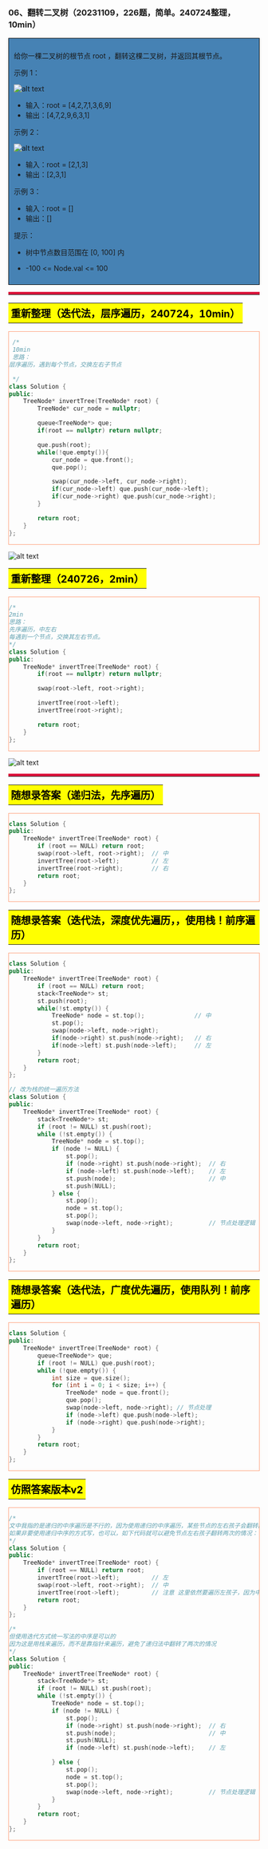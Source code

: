 ### 06、翻转二叉树（20231109，226题，简单。240724整理，10min）
<div style="border: 1px solid black; padding: 10px; background-color: SteelBlue;">

给你一棵二叉树的根节点 root ，翻转这棵二叉树，并返回其根节点。

 

示例 1：

![alt text](image/182b380a4a4460bf2eae9c0ab5489ac.png)

- 输入：root = [4,2,7,1,3,6,9]
- 输出：[4,7,2,9,6,3,1]

示例 2：

![alt text](image/febdddf989ce77283a6fb350ae66b18.png)

- 输入：root = [2,1,3]
- 输出：[2,3,1]

示例 3：

- 输入：root = []
- 输出：[]
 

提示：

- 树中节点数目范围在 [0, 100] 内
- -100 <= Node.val <= 100

  </p>
</div>

<hr style="border-top: 5px solid #DC143C;">
<table>
  <tr>
    <td bgcolor="Yellow" style="padding: 5px; border: 0px solid black;">
      <span style="font-weight: bold; font-size: 20px;color: black;">
      重新整理（迭代法，层序遍历，240724，10min）
      </span>
    </td>
  </tr>
</table>
<div style="padding: 0px; border: 1.5px solid LightSalmon; margin-bottom: 10px;">

```C++ {.line-numbers}
 /*
 10min
 思路：
层序遍历，遇到每个节点，交换左右子节点

 */
class Solution {
public:
    TreeNode* invertTree(TreeNode* root) {
        TreeNode* cur_node = nullptr;

        queue<TreeNode*> que;
        if(root == nullptr) return nullptr;

        que.push(root);
        while(!que.empty()){
            cur_node = que.front();
            que.pop();

            swap(cur_node->left, cur_node->right);
            if(cur_node->left) que.push(cur_node->left);
            if(cur_node->right) que.push(cur_node->right);
        }

        return root;
    }
};
```

</div>

![alt text](image/5950556d328c7bbd0cc239eb358e85b.png)

<table>
  <tr>
    <td bgcolor="Yellow" style="padding: 5px; border: 0px solid black;">
      <span style="font-weight: bold; font-size: 20px;color: black;">
      重新整理（240726，2min）
      </span>
    </td>
  </tr>
</table>

<div style="padding: 0px; border: 1.5px solid LightSalmon; margin-bottom: 10px">

```C++ {.line-numbers}
/*
2min
思路：
先序遍历，中左右
每遇到一个节点，交换其左右节点。
*/
class Solution {
public:
    TreeNode* invertTree(TreeNode* root) {
        if(root == nullptr) return nullptr;

        swap(root->left, root->right);

        invertTree(root->left);
        invertTree(root->right);

        return root;
    }
};
```
</div>

![alt text](image/398bc365c50ea839c00c31a22116bf6.png)

<hr style="border-top: 5px solid #DC143C;">

<table>
  <tr>
    <td bgcolor="Yellow" style="padding: 5px; border: 0px solid black;">
      <span style="font-weight: bold; font-size: 20px;color: black;">
      随想录答案（递归法，先序遍历）
      </span>
    </td>
  </tr>
</table>

<div style="padding: 0px; border: 1.5px solid LightSalmon; margin-bottom: 10px">

```C++ {.line-numbers}
class Solution {
public:
    TreeNode* invertTree(TreeNode* root) {
        if (root == NULL) return root;
        swap(root->left, root->right);  // 中
        invertTree(root->left);         // 左
        invertTree(root->right);        // 右
        return root;
    }
};
```
</div>

<table>
  <tr>
    <td bgcolor="Yellow" style="padding: 5px; border: 0px solid black;">
      <span style="font-weight: bold; font-size: 20px;color: black;">
      随想录答案（迭代法，深度优先遍历，，使用栈！前序遍历）
      </span>
    </td>
  </tr>
</table>

<div style="padding: 0px; border: 1.5px solid LightSalmon; margin-bottom: 10px">

```C++ {.line-numbers}
class Solution {
public:
    TreeNode* invertTree(TreeNode* root) {
        if (root == NULL) return root;
        stack<TreeNode*> st;
        st.push(root);
        while(!st.empty()) {
            TreeNode* node = st.top();              // 中
            st.pop();
            swap(node->left, node->right);
            if(node->right) st.push(node->right);   // 右
            if(node->left) st.push(node->left);     // 左
        }
        return root;
    }
};

// 改为栈的统一遍历方法
class Solution {
public:
    TreeNode* invertTree(TreeNode* root) {
        stack<TreeNode*> st;
        if (root != NULL) st.push(root);
        while (!st.empty()) {
            TreeNode* node = st.top();
            if (node != NULL) {
                st.pop();
                if (node->right) st.push(node->right);  // 右
                if (node->left) st.push(node->left);    // 左
                st.push(node);                          // 中
                st.push(NULL);
            } else {
                st.pop();
                node = st.top();
                st.pop();
                swap(node->left, node->right);          // 节点处理逻辑
            }
        }
        return root;
    }
};
```
</div>

<table>
  <tr>
    <td bgcolor="Yellow" style="padding: 5px; border: 0px solid black;">
      <span style="font-weight: bold; font-size: 20px;color: black;">
      随想录答案（迭代法，广度优先遍历，使用队列！前序遍历）
      </span>
    </td>
  </tr>
</table>

<div style="padding: 0px; border: 1.5px solid LightSalmon; margin-bottom: 10px">

```C++ {.line-numbers}
class Solution {
public:
    TreeNode* invertTree(TreeNode* root) {
        queue<TreeNode*> que;
        if (root != NULL) que.push(root);
        while (!que.empty()) {
            int size = que.size();
            for (int i = 0; i < size; i++) {
                TreeNode* node = que.front();
                que.pop();
                swap(node->left, node->right); // 节点处理
                if (node->left) que.push(node->left);
                if (node->right) que.push(node->right);
            }
        }
        return root;
    }
};
```
</div>

<table>
  <tr>
    <td bgcolor="Yellow" style="padding: 5px; border: 0px solid black;">
      <span style="font-weight: bold; font-size: 20px;color: black;">
      仿照答案版本v2
      </span>
    </td>
  </tr>
</table>

<div style="padding: 0px; border: 1.5px solid LightSalmon; margin-bottom: 10px">

```C++ {.line-numbers}
/*
文中我指的是递归的中序遍历是不行的，因为使用递归的中序遍历，某些节点的左右孩子会翻转两次。
如果非要使用递归中序的方式写，也可以，如下代码就可以避免节点左右孩子翻转两次的情况：
*/
class Solution {
public:
    TreeNode* invertTree(TreeNode* root) {
        if (root == NULL) return root;
        invertTree(root->left);         // 左
        swap(root->left, root->right);  // 中
        invertTree(root->left);         // 注意 这里依然要遍历左孩子，因为中间节点已经翻转了
        return root;
    }
};

/*
但使用迭代方式统一写法的中序是可以的
因为这是用栈来遍历，而不是靠指针来遍历，避免了递归法中翻转了两次的情况
*/
class Solution {
public:
    TreeNode* invertTree(TreeNode* root) {
        stack<TreeNode*> st;
        if (root != NULL) st.push(root);
        while (!st.empty()) {
            TreeNode* node = st.top();
            if (node != NULL) {
                st.pop();
                if (node->right) st.push(node->right);  // 右
                st.push(node);                          // 中
                st.push(NULL);
                if (node->left) st.push(node->left);    // 左

            } else {
                st.pop();
                node = st.top();
                st.pop();
                swap(node->left, node->right);          // 节点处理逻辑
            }
        }
        return root;
    }
};

```
</div>